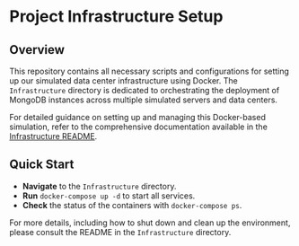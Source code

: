 # Project Infrastructure Setup

## Overview

This repository contains all necessary scripts and configurations for setting up our simulated data center infrastructure using Docker. The `Infrastructure` directory is dedicated to orchestrating the deployment of MongoDB instances across multiple simulated servers and data centers.

For detailed guidance on setting up and managing this Docker-based simulation, refer to the comprehensive documentation available in the [Infrastructure README](./Infrastructure/README.md).

## Quick Start

- **Navigate** to the `Infrastructure` directory.
- **Run** `docker-compose up -d` to start all services.
- **Check** the status of the containers with `docker-compose ps`.

For more details, including how to shut down and clean up the environment, please consult the README in the `Infrastructure` directory.
